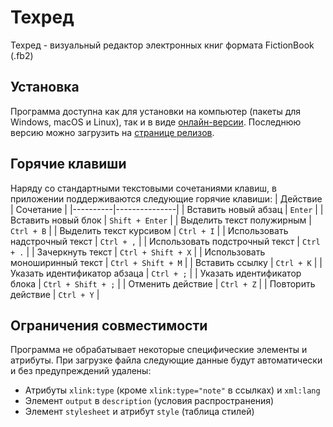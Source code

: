 # Техред
Техред - визуальный редактор электронных книг формата FictionBook (.fb2)

## Установка
Программа доступна как для установки на компьютер (пакеты для Windows, macOS и Linux), так и в виде [онлайн-версии](https://5v37.github.io/techred/). Последнюю версию можно загрузить на [странице релизов](https://github.com/5v37/techred/releases).

## Горячие клавиши
Наряду со стандартными текстовыми сочетаниями клавиш, в приложении поддерживаются следующие горячие клавиши:
| Действие | Сочетание |
|----------|---------------|
| Вставить новый абзац | `Enter` |
| Вставить новый блок | `Shift + Enter` |
| Выделить текст полужирным | `Ctrl + B` |
| Выделить текст курсивом | `Ctrl + I` |
| Использовать надстрочный текст | `Ctrl + ,` |
| Использовать подстрочный текст | `Ctrl + .` |
| Зачеркнуть текст | `Ctrl + Shift + X` |
| Использовать моноширинный текст | `Ctrl + Shift + M` |
| Вставить ссылку | `Ctrl + K` |
| Указать идентификатор абзаца | `Ctrl + ;` |
| Указать идентификатор блока | `Ctrl + Shift + ;` |
| Отменить действие | `Ctrl + Z` |
| Повторить действие | `Ctrl + Y` |

## Ограничения совместимости
Программа не обрабатывает некоторые специфические элементы и атрибуты. При загрузке файла следующие данные будут автоматически и без предупреждений удалены:
- Атрибуты `xlink:type` (кроме `xlink:type="note"` в ссылках) и `xml:lang`
- Элемент `output` в `description` (условия распространения)
- Элемент `stylesheet` и атрибут `style` (таблица стилей)
